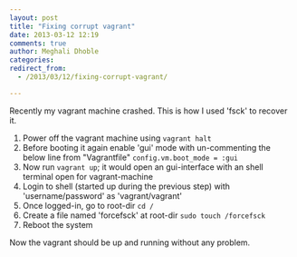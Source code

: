 ```yaml
---
layout: post
title: "Fixing corrupt vagrant"
date: 2013-03-12 12:19
comments: true
author: Meghali Dhoble
categories: 
redirect_from: 
  - /2013/03/12/fixing-corrupt-vagrant/

---
```


Recently my vagrant machine crashed. This is how I used 'fsck' to recover it.

1. Power off the vagrant machine using
  `vagrant halt`
2. Before booting it again enable 'gui' mode with un-commenting the below line from "Vagrantfile"
  `config.vm.boot_mode = :gui`
3. Now run `vagrant up`; it would open an gui-interface with an shell terminal open for vagrant-machine 
4. Login to shell (started up during the previous step) with 'username/password' as 'vagrant/vagrant'
5. Once logged-in, go to root-dir
    `cd /`
6. Create a file named 'forcefsck' at root-dir
    `sudo touch /forcefsck`
7. Reboot the system

Now the vagrant should be up and running without any problem.
